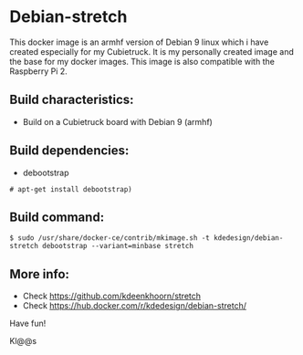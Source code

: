# Debian-stretch
This docker image is an armhf version of Debian 9 linux which i have created especially for my Cubietruck. It is my personally created image and the base for my docker images. This image is also compatible with the Raspberry Pi 2.

## Build characteristics:
- Build on a Cubietruck board with Debian 9 (armhf)

## Build dependencies:
- debootstrap 
```
# apt-get install debootstrap)
```

## Build command:
```
$ sudo /usr/share/docker-ce/contrib/mkimage.sh -t kdedesign/debian-stretch debootstrap --variant=minbase stretch
```

## More info:
- Check https://github.com/kdeenkhoorn/stretch
- Check https://hub.docker.com/r/kdedesign/debian-stretch/

Have fun!

Kl@@s
